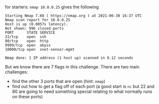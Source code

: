 for starters:
`nmap 10.0.0.25` gives the following

```
Starting Nmap 7.60 ( https://nmap.org ) at 2021-06-30 16:37 UTC
Nmap scan report for 10.0.0.25
Host is up (0.0057s latency).
Not shown: 996 closed ports
PORT      STATE SERVICE
22/tcp    open  ssh
80/tcp    open  http
9999/tcp  open  abyss
10000/tcp open  snet-sensor-mgmt

Nmap done: 1 IP address (1 host up) scanned in 0.12 seconds
```

But we know there are 7 flags in this challenge.  There are two main challenges:

* find the other 3 ports that are open (hint: `nmap`)
* find out how to get a flag off of each port (a good start is `nc` but 22 and 80 are going to need something special relating to what normally runs on these ports)
